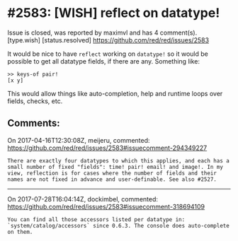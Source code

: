 
#2583: [WISH] reflect on datatype!
================================================================================
Issue is closed, was reported by maximvl and has 4 comment(s).
[type.wish] [status.resolved]
<https://github.com/red/red/issues/2583>

It would be nice to have `reflect` working on `datatype!` so it would be possible to get all datatype fields, if there are any. Something like:
```
>> keys-of pair!
[x y] 
```
This would allow things like auto-completion, help and runtime loops over fields, checks, etc.


Comments:
--------------------------------------------------------------------------------

On 2017-04-16T12:30:08Z, meijeru, commented:
<https://github.com/red/red/issues/2583#issuecomment-294349227>

    There are exactly four datatypes to which this applies, and each has a small number of fixed "fields": time! pair! email! and image!. In my view, reflection is for cases where the number of fields and their names are not fixed in advance and user-definable. See also #2527.  

--------------------------------------------------------------------------------

On 2017-07-28T16:04:14Z, dockimbel, commented:
<https://github.com/red/red/issues/2583#issuecomment-318694109>

    You can find all those accessors listed per datatype in: `system/catalog/accessors` since 0.6.3. The console does auto-complete on them.

